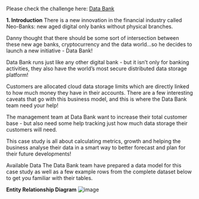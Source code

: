 
Please check the challenge here: [Data Bank](http://https://8weeksqlchallenge.com/case-study-4/)


**1. Introduction**
There is a new innovation in the financial industry called Neo-Banks: new aged digital only banks without physical branches.

Danny thought that there should be some sort of intersection between these new age banks, cryptocurrency and the data world…so he decides to launch a new initiative - Data Bank!

Data Bank runs just like any other digital bank - but it isn’t only for banking activities, they also have the world’s most secure distributed data storage platform!

Customers are allocated cloud data storage limits which are directly linked to how much money they have in their accounts. There are a few interesting caveats that go with this business model, and this is where the Data Bank team need your help!

The management team at Data Bank want to increase their total customer base - but also need some help tracking just how much data storage their customers will need.

This case study is all about calculating metrics, growth and helping the business analyse their data in a smart way to better forecast and plan for their future developments!

Available Data
The Data Bank team have prepared a data model for this case study as well as a few example rows from the complete dataset below to get you familiar with their tables.

**Entity Relationship Diagram**
![image](https://github.com/ThuHuong-Gina/Data-Bank_-8-week-SQL-Challenge/assets/141025228/e555a140-8874-4ff9-a5f7-ffd974f11bd2)


